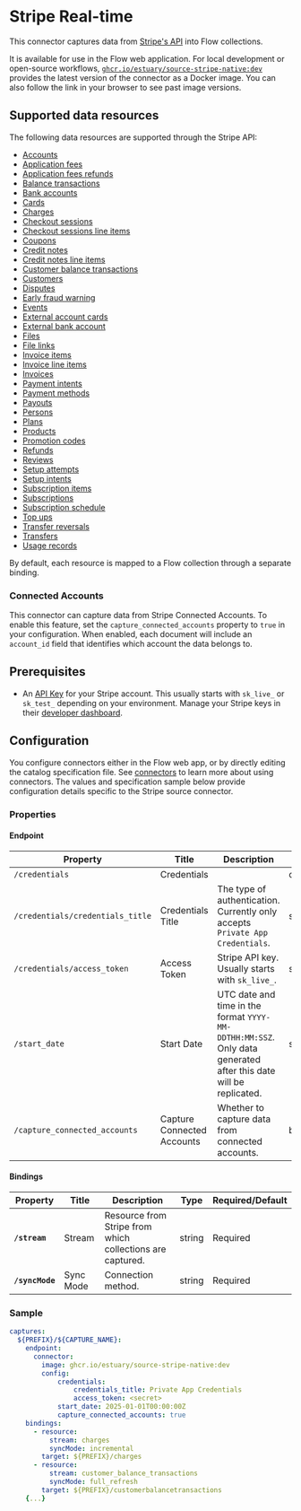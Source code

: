 # Stripe Real-time

This connector captures data from [Stripe's API](https://docs.stripe.com/api) into Flow collections.

It is available for use in the Flow web application. For local development or open-source workflows, [`ghcr.io/estuary/source-stripe-native:dev`](https://ghcr.io/estuary/source-stripe-native:dev) provides the latest version of the connector as a Docker image. You can also follow the link in your browser to see past image versions.


## Supported data resources

The following data resources are supported through the Stripe API:

* [Accounts](https://docs.stripe.com/api/accounts/list)
* [Application fees](https://docs.stripe.com/api/application_fees/list)
* [Application fees refunds](https://docs.stripe.com/api/fee_refunds/list)
* [Balance transactions](https://docs.stripe.com/api/balance_transactions/list)
* [Bank accounts](https://docs.stripe.com/api/customer_bank_accounts/list)
* [Cards](https://docs.stripe.com/api/cards/list)
* [Charges](https://docs.stripe.com/api/charges/list)
* [Checkout sessions](https://docs.stripe.com/api/checkout/sessions/list)
* [Checkout sessions line items](https://docs.stripe.com/api/checkout/sessions/line_items)
* [Coupons](https://docs.stripe.com/api/coupons/list)
* [Credit notes](https://docs.stripe.com/api/credit_notes/list)
* [Credit notes line items](https://docs.stripe.com/api/credit_notes/lines)
* [Customer balance transactions](https://docs.stripe.com/api/customer_balance_transactions/list)
* [Customers](https://docs.stripe.com/api/customers/list)
* [Disputes](https://docs.stripe.com/api/disputes/list)
* [Early fraud warning](https://docs.stripe.com/api/radar/early_fraud_warnings/list)
* [Events](https://docs.stripe.com/api/events/list)
* [External account cards](https://docs.stripe.com/api/external_account_cards/list)
* [External bank account](https://docs.stripe.com/api/external_account_bank_accounts/list)
* [Files](https://docs.stripe.com/api/files/list)
* [File links](https://docs.stripe.com/api/file_links/list)
* [Invoice items](https://docs.stripe.com/api/invoiceitems/list)
* [Invoice line items](https://docs.stripe.com/api/invoice-line-item/retrieve)
* [Invoices](https://docs.stripe.com/api/invoices/list)
* [Payment intents](https://docs.stripe.com/api/payment_intents/list)
* [Payment methods](https://docs.stripe.com/api/payment_methods/list)
* [Payouts](https://docs.stripe.com/api/payouts/list)
* [Persons](https://docs.stripe.com/api/persons/list)
* [Plans](https://docs.stripe.com/api/plans/list)
* [Products](https://docs.stripe.com/api/products/list)
* [Promotion codes](https://docs.stripe.com/api/promotion_codes/list)
* [Refunds](https://docs.stripe.com/api/refunds/list)
* [Reviews](https://docs.stripe.com/api/radar/reviews/list)
* [Setup attempts](https://docs.stripe.com/api/setup_attempts/list)
* [Setup intents](https://docs.stripe.com/api/setup_intents/list)
* [Subscription items](https://docs.stripe.com/api/subscription_items/list)
* [Subscriptions](https://docs.stripe.com/api/subscriptions/list)
* [Subscription schedule](https://docs.stripe.com/api/subscription_schedules/list)
* [Top ups](https://docs.stripe.com/api/topups/list)
* [Transfer reversals](https://docs.stripe.com/api/transfer_reversals/list)
* [Transfers](https://docs.stripe.com/api/transfers/list)
* [Usage records](https://docs.stripe.com/api/usage-record-summary/list)

By default, each resource is mapped to a Flow collection through a separate binding.

### Connected Accounts

This connector can capture data from Stripe Connected Accounts. To enable this feature, set the `capture_connected_accounts` property to `true` in your configuration. When enabled, each document will include an `account_id` field that identifies which account the data belongs to.

## Prerequisites

* An [API Key](https://docs.stripe.com/keys) for your Stripe account. This usually starts with `sk_live_` or `sk_test_` depending on your environment. Manage your Stripe keys in their [developer dashboard](https://dashboard.stripe.com/test/apikeys).

## Configuration

You configure connectors either in the Flow web app, or by directly editing the catalog specification file.
See [connectors](../../../concepts/connectors.md#using-connectors) to learn more about using connectors. The values and specification sample below provide configuration details specific to the Stripe source connector.

### Properties

#### Endpoint

| Property | Title | Description | Type | Required/Default |
|---|---|---|---|---|
| `/credentials` | Credentials |  | object | Required |
| `/credentials/credentials_title` | Credentials Title | The type of authentication. Currently only accepts `Private App Credentials`. | string | `Private App Credentials` |
| `/credentials/access_token` | Access Token | Stripe API key. Usually starts with `sk_live_`. | string | Required |
| `/start_date` | Start Date | UTC date and time in the format `YYYY-MM-DDTHH:MM:SSZ`. Only data generated after this date will be replicated. | string | 30 days before the present date |
| `/capture_connected_accounts` | Capture Connected Accounts | Whether to capture data from connected accounts. | boolean | `false` |`

#### Bindings

| Property | Title | Description | Type | Required/Default |
|---|---|---|---|---|
| **`/stream`** | Stream | Resource from Stripe from which collections are captured. | string | Required |
| **`/syncMode`** | Sync Mode | Connection method. | string | Required |

### Sample

```yaml
captures:
  ${PREFIX}/${CAPTURE_NAME}:
    endpoint:
      connector:
        image: ghcr.io/estuary/source-stripe-native:dev
        config:
            credentials:
                credentials_title: Private App Credentials
                access_token: <secret>
            start_date: 2025-01-01T00:00:00Z
            capture_connected_accounts: true
    bindings:
      - resource:
          stream: charges
          syncMode: incremental
        target: ${PREFIX}/charges
      - resource:
          stream: customer_balance_transactions
          syncMode: full_refresh
        target: ${PREFIX}/customerbalancetransactions
    {...}
```
